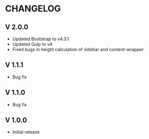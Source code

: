 CHANGELOG
=========

V 2.0.0
-------
 - Updated Bootstrap to v4.3.1
 - Updated Gulp to v4
 - Fixed bugs in height calculation of sidebar and content-wrapper

V 1.1.1
-------
 - Bug fix
 
V 1.1.0
-------
 - Bug fix

V 1.0.0
-------
 - Initial release